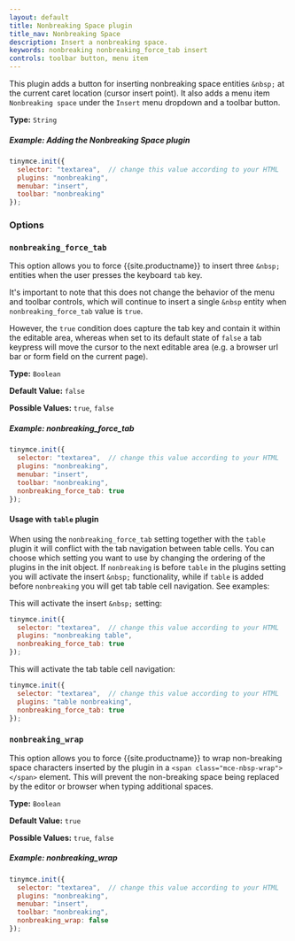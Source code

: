 ```yaml
---
layout: default
title: Nonbreaking Space plugin
title_nav: Nonbreaking Space
description: Insert a nonbreaking space.
keywords: nonbreaking nonbreaking_force_tab insert
controls: toolbar button, menu item
---
```


This plugin adds a button for inserting nonbreaking space entities `&nbsp;` at the current caret location (cursor insert point). It also adds a menu item `Nonbreaking space` under the `Insert` menu dropdown and a toolbar button.

**Type:** `String`

##### Example: Adding the Nonbreaking Space plugin

```js
tinymce.init({
  selector: "textarea",  // change this value according to your HTML
  plugins: "nonbreaking",
  menubar: "insert",
  toolbar: "nonbreaking"
});
```

### Options

### `nonbreaking_force_tab`

This option allows you to force {{site.productname}} to insert three `&nbsp;` entities when the user presses the keyboard `tab` key.

It's important to note that this does not change the behavior of the menu and toolbar controls, which will continue to insert a single `&nbsp` entity when `nonbreaking_force_tab` value is `true`.

However, the `true` condition does capture the tab key and contain it within the editable area, whereas when set to its default state of `false` a tab keypress will move the cursor to the next editable area (e.g. a browser url bar or form field on the current page).

**Type:** `Boolean`

**Default Value:** `false`

**Possible Values:** `true`, `false`

##### Example: nonbreaking_force_tab

```js
tinymce.init({
  selector: "textarea",  // change this value according to your HTML
  plugins: "nonbreaking",
  menubar: "insert",
  toolbar: "nonbreaking",
  nonbreaking_force_tab: true
});
```

#### Usage with `table` plugin

When using the `nonbreaking_force_tab` setting together with the `table` plugin it will conflict with the tab navigation between table cells. You can choose which setting you want to use by changing the ordering of the plugins in the init object. If `nonbreaking` is before `table` in the plugins setting you will activate the insert `&nbsp;` functionality, while if `table` is added before `nonbreaking` you will get tab table cell navigation. See examples:

This will activate the insert `&nbsp;` setting:

```js
tinymce.init({
  selector: "textarea",  // change this value according to your HTML
  plugins: "nonbreaking table",
  nonbreaking_force_tab: true
});
```

This will activate the tab table cell navigation:

```js
tinymce.init({
  selector: "textarea",  // change this value according to your HTML
  plugins: "table nonbreaking",
  nonbreaking_force_tab: true
});
```

### `nonbreaking_wrap`

This option allows you to force {{site.productname}} to wrap non-breaking space characters inserted by the plugin in a `<span class="mce-nbsp-wrap"></span>` element. This will prevent the non-breaking space being replaced by the editor or browser when typing additional spaces.

**Type:** `Boolean`

**Default Value:** `true`

**Possible Values:** `true`, `false`

##### Example: nonbreaking_wrap

```js
tinymce.init({
  selector: "textarea",  // change this value according to your HTML
  plugins: "nonbreaking",
  menubar: "insert",
  toolbar: "nonbreaking",
  nonbreaking_wrap: false
});
```
